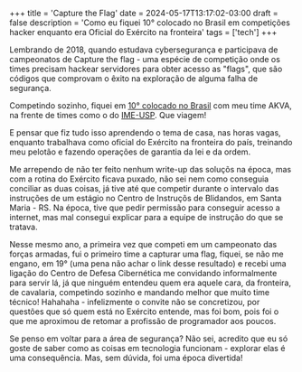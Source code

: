 +++
title = 'Capture the Flag'
date = 2024-05-17T13:17:02-03:00
draft = false
description = 'Como eu fiquei 10° colocado no Brasil em competições hacker enquanto era Oficial do Exército na fronteira'
tags = ['tech']
+++

Lembrando de 2018, quando estudava cybersegurança e participava de campeonatos de Capture the flag - uma espécie de competição onde os times precisam hackear servidores para obter acesso as "flags", que são códigos que comprovam o êxito na exploração de alguma falha de segurança.

Competindo sozinho, fiquei em [10° colocado no Brasil](https://ctftime.org/stats/2018/BR) com meu time AKVA, na frente de times como o do [IME-USP](https://wiki.imesec.ime.usp.br). Que viagem!

E pensar que fiz tudo isso aprendendo o tema de casa, nas horas vagas, enquanto trabalhava como oficial do Exército na fronteira do país, treinando meu pelotão e fazendo operações de garantia da lei e da ordem. 

Me arrependo de não ter feito nenhum write-up das soluçõs na época, mas com a rotina do Exército ficava puxado, não sei nem como conseguia conciliar as duas coisas, já tive até que competir durante o intervalo das instruções de um estágio no Centro de Instruçõs de Blidandos, em Santa Maria - RS. Na época, tive que pedir permissão para conseguir acesso a internet, mas mal consegui explicar para a equipe de instrução do que se tratava. 

Nesse mesmo ano, a primeira vez que competi em um campeonato das forças armadas, fui o primeiro time a capturar uma flag, fiquei, se não me engano, em 19° (uma pena não achar o link desse resultado) e recebi uma ligação do Centro de Defesa Cibernética me convidando informalmente para servir lá, já que ninguém entendeu quem era aquele cara, da fronteira, de cavalaria, competindo sozinho e mandando melhor que muito time técnico! Hahahaha - infelizmente o convite não se concretizou, por questões que só quem está no Exército entende, mas foi bom, pois foi o que me aproximou de retomar a profissão de programador aos poucos.

Se penso em voltar para a área de segurança? Não sei, acredito que eu só goste de saber como as coisas em tecnologia funcionam - explorar elas é uma consequência. Mas, sem dúvida, foi uma época divertida!
